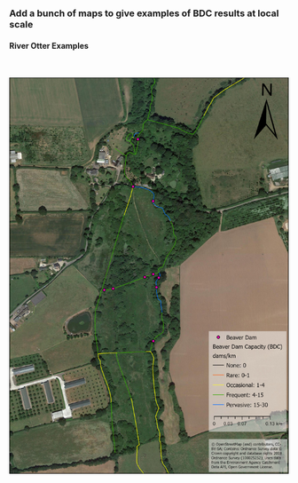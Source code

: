 ### Add a bunch of maps to give examples of BDC results at local scale


#### River Otter Examples
<br/>

![River Otter Semi-Natural Example](SI7_BDC_Examples/BDC_BHI_Maps/Danes_Croft_BDC.jpg)

